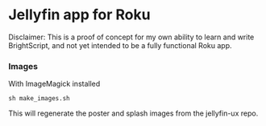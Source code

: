 # Jellyfin app for Roku

Disclaimer: This is a proof of concept for my own ability to learn and write
BrightScript, and not yet intended to be a fully functional Roku app.


### Images

With ImageMagick installed
```
sh make_images.sh
```

This will regenerate the poster and splash images from the jellyfin-ux repo.
